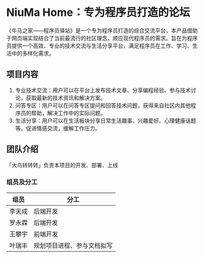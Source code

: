 # NiuMa Home：专为程序员打造的论坛

《牛马之家——程序员驿站》是一个专为程序员打造的综合交流平台，本产品借助于网页端实现结合了当前最流行的社区理念，顺应现代程序员的需求。旨在为程序员提供一个高效、专业的技术交流与生活分享平台，满足程序员在工作、学习、生活中的多样化需求。

## 项目内容

1. 专业技术交流：用户可以在平台上发布技术文章、分享编程经验、参与技术讨论，获取最新的技术资讯和解决方案。
2. 问答专区：用户可以在问答专区提问和回答技术问题，获得来自社区内其他程序员的帮助，解决工作中的实际问题。
3. 生活分享：用户可以在生活板块分享日常生活趣事、兴趣爱好、心理健康话题等，促进情感交流，缓解工作压力。

## 团队介绍

「大鸟转转转」负责本项目的开发、部署、上线

### 组员及分工

| 组员   | 分工                       |
| ------ | -------------------------- |
| 李天成 | 后端开发                   |
| 罗永霖 | 后端开发                   |
| 王攀宇 | 前端开发                   |
| 叶瑞丰 | 规划项目进程、参与文档拟写 |
